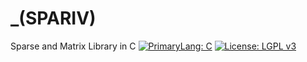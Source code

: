 # _(SPARIV)
Sparse and Matrix Library in C   [![PrimaryLang: C](https://img.shields.io/badge/C-11-yellowgreen)](https://en.wikipedia.org/wiki/C11_(C_standard_revision))
[![License: LGPL v3](https://img.shields.io/badge/License-LGPL%20v3-blue.svg)](https://www.gnu.org/licenses/lgpl-3.0)

